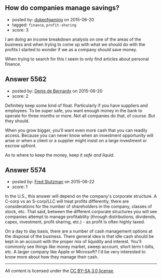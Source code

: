 ## How do companies manage savings?

- posted by: [dukeofgaming](https://stackexchange.com/users/52305/dukeofgaming) on 2015-06-20
- tagged: `finance`, `profit-sharing`
- score: 3

I am doing an income breakdown analysis on one of the areas of the business and when trying to come up with what we should do with the profits I started to wonder if we as a company should save money.

When trying to search for this I seem to only find articles about personal finance. 




## Answer 5562

- posted by: [Denis de Bernardy](https://stackexchange.com/users/182468/denis-de-bernardy) on 2015-06-20
- score: 2

Definitely keep some kind of float. Particularly if you have suppliers and employees. To be super safe, you want enough money in the bank to operate for three months or more. Not all companies do that, of course. But they should.

When you grow bigger, you'll want even more cash that you can readily access. Because you can never know when an investment opportunity will arise or when a client or a supplier might insist on a large investment or escrow upfront.

As to where to keep the money, keep it *safe and liquid*.


## Answer 5574

- posted by: [Fred Stutzman](https://stackexchange.com/users/2028113/fred-stutzman) on 2015-06-22
- score: 1

In the U.S., this answer will depend on the company's corporate structure.  A C-corp vs an S-corp/LLC will treat profits differently, there are considerations for the number of shareholders in the company, classes of stock, etc. That said, between the different corporate structures you will see companies attempt to manage profitability (through distributions, dividends, capex, investment, profit sharing, etc.) - as profit is often highly taxed.  

On a day to day basis, there are a number of cash management options at the disposal of the business.  There general idea is that idle cash should be kept in an account with the proper mix of liquidity and interest.  You'll commonly see things like money market, sweep account, short term t-bills, etc.  A larger company like Apple or Microsoft?  I'd be very interested to know more about how they manage their cash.



---

All content is licensed under the [CC BY-SA 3.0 license](https://creativecommons.org/licenses/by-sa/3.0/).
